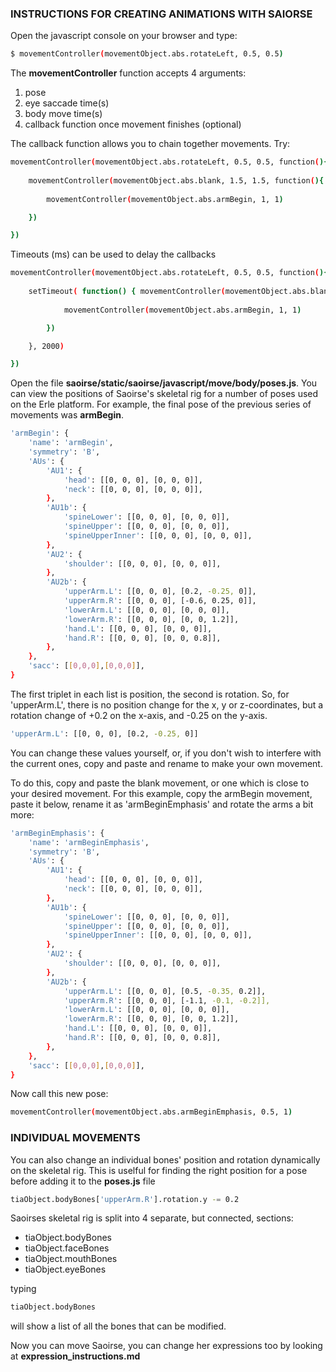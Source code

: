### INSTRUCTIONS FOR CREATING ANIMATIONS WITH SAIORSE
Open the javascript console on your browser and type:
```sh
$ movementController(movementObject.abs.rotateLeft, 0.5, 0.5)
```

The <strong>movementController</strong> function accepts 4 arguments:
<ol>
    <li>pose</li>
    <li>eye saccade time(s)</li>
    <li>body move time(s)</li>
    <li>callback function once movement finishes (optional)</li>
</ol>

The callback function allows you to chain together movements. Try:

```sh
movementController(movementObject.abs.rotateLeft, 0.5, 0.5, function(){
   
    movementController(movementObject.abs.blank, 1.5, 1.5, function(){ 
    
        movementController(movementObject.abs.armBegin, 1, 1)

    })

})
```

Timeouts (ms) can be used to delay the callbacks
```sh
movementController(movementObject.abs.rotateLeft, 0.5, 0.5, function(){
   
    setTimeout( function() { movementController(movementObject.abs.blank, 1.5, 1.5, function(){ 
    
            movementController(movementObject.abs.armBegin, 1, 1)

        })

    }, 2000)

})
```

Open the file <strong>saoirse/static/saoirse/javascript/move/body/poses.js</strong>. You can view the positions of Saoirse's skeletal rig for a number of poses used on the Erle platform. For example, the final pose of the previous series of movements was <strong>armBegin</strong>. 

```sh
'armBegin': {
    'name': 'armBegin',
    'symmetry': 'B',
    'AUs': {
        'AU1': {
            'head': [[0, 0, 0], [0, 0, 0]],
            'neck': [[0, 0, 0], [0, 0, 0]],
        },
        'AU1b': {
            'spineLower': [[0, 0, 0], [0, 0, 0]],
            'spineUpper': [[0, 0, 0], [0, 0, 0]],
            'spineUpperInner': [[0, 0, 0], [0, 0, 0]],
        },
        'AU2': {
            'shoulder': [[0, 0, 0], [0, 0, 0]],
        },
        'AU2b': {
            'upperArm.L': [[0, 0, 0], [0.2, -0.25, 0]],
            'upperArm.R': [[0, 0, 0], [-0.6, 0.25, 0]],
            'lowerArm.L': [[0, 0, 0], [0, 0, 0]],
            'lowerArm.R': [[0, 0, 0], [0, 0, 1.2]],
            'hand.L': [[0, 0, 0], [0, 0, 0]],
            'hand.R': [[0, 0, 0], [0, 0, 0.8]],
        },
    },
    'sacc': [[0,0,0],[0,0,0]],
}
```

The first triplet in each list is position, the second is rotation. So, for 'upperArm.L', there is no position change for the x, y or z-coordinates, but a rotation change of +0.2 on the x-axis, and -0.25 on the y-axis.
```sh
'upperArm.L': [[0, 0, 0], [0.2, -0.25, 0]]
```

You can change these values yourself, or, if you don't wish to interfere with the current ones, copy and paste and rename to make your own movement.

To do this, copy and paste the blank movement, or one which is close to your desired movement. For this example, copy the armBegin movement, paste it below, rename it as 'armBeginEmphasis' and rotate the arms a bit more:

```sh
'armBeginEmphasis': {
    'name': 'armBeginEmphasis',
    'symmetry': 'B',
    'AUs': {
        'AU1': {
            'head': [[0, 0, 0], [0, 0, 0]],
            'neck': [[0, 0, 0], [0, 0, 0]],
        },
        'AU1b': {
            'spineLower': [[0, 0, 0], [0, 0, 0]],
            'spineUpper': [[0, 0, 0], [0, 0, 0]],
            'spineUpperInner': [[0, 0, 0], [0, 0, 0]],
        },
        'AU2': {
            'shoulder': [[0, 0, 0], [0, 0, 0]],
        },
        'AU2b': {
            'upperArm.L': [[0, 0, 0], [0.5, -0.35, 0.2]],
            'upperArm.R': [[0, 0, 0], [-1.1, -0.1, -0.2]],
            'lowerArm.L': [[0, 0, 0], [0, 0, 0]],
            'lowerArm.R': [[0, 0, 0], [0, 0, 1.2]],
            'hand.L': [[0, 0, 0], [0, 0, 0]],
            'hand.R': [[0, 0, 0], [0, 0, 0.8]],
        },
    },
    'sacc': [[0,0,0],[0,0,0]],
}
```

Now call this new pose:
```sh
movementController(movementObject.abs.armBeginEmphasis, 0.5, 1)
```

### INDIVIDUAL MOVEMENTS
You can also change an individual bones' position and rotation dynamically on the skeletal rig. This is uselful for finding the right position for a pose before adding it to the <strong>poses.js</strong> file
```sh
tiaObject.bodyBones['upperArm.R'].rotation.y -= 0.2
```

Saoirses skeletal rig is split into 4 separate, but connected, sections:

<ul>
    <li>tiaObject.bodyBones</li>
    <li>tiaObject.faceBones</li>
    <li>tiaObject.mouthBones</li>
    <li>tiaObject.eyeBones</li>
</ul>

typing

```sh
tiaObject.bodyBones
```
will show a list of all the bones that can be modified.

Now you can move Saoirse, you can change her expressions too by looking at <strong>expression_instructions.md</strong>

